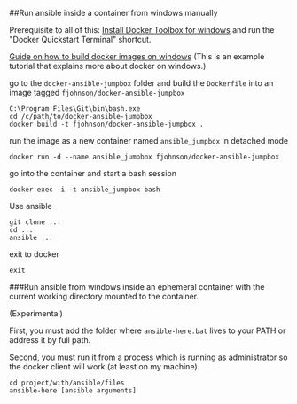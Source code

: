 ##Run ansible inside a container from windows manually

Prerequisite to all of this: [Install Docker Toolbox for windows](https://docs.docker.com/windows/) and run the "Docker Quickstart Terminal" shortcut.

[Guide on how to build docker images on windows](https://docs.docker.com/windows/step_four/) (This is an example tutorial that explains more about docker on windows.)

go to the `docker-ansible-jumpbox` folder and build the `Dockerfile` into an image tagged `fjohnson/docker-ansible-jumpbox`

```
C:\Program Files\Git\bin\bash.exe
cd /c/path/to/docker-ansible-jumpbox
docker build -t fjohnson/docker-ansible-jumpbox .
```

run the image as a new container named `ansible_jumpbox` in detached mode

```
docker run -d --name ansible_jumpbox fjohnson/docker-ansible-jumpbox
```

go into the container and start a bash session

```
docker exec -i -t ansible_jumpbox bash
```

Use ansible

```
git clone ...
cd ...
ansible ...
```

exit to docker

```
exit
```


###Run ansible from windows inside an ephemeral container with the current working directory mounted to the container.

(Experimental)

First, you must add the folder where `ansible-here.bat` lives to your PATH or address it by full path.

Second, you must run it from a process which is running as administrator so the docker client will work (at least on my machine).

```
cd project/with/ansible/files
ansible-here [ansible arguments]
```
